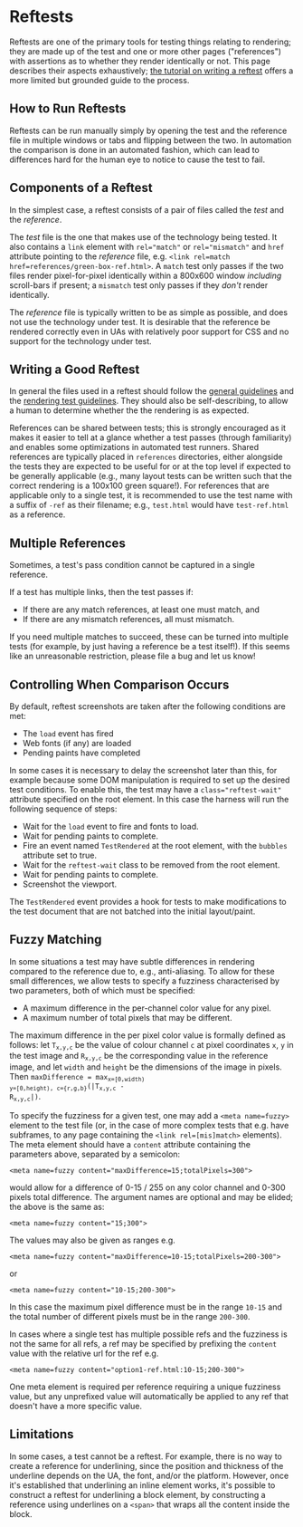 # Reftests

Reftests are one of the primary tools for testing things relating to
rendering; they are made up of the test and one or more other pages
("references") with assertions as to whether they render identically
or not. This page describes their aspects exhaustively; [the tutorial
on writing a reftest](reftest-tutorial) offers a more limited but
grounded guide to the process.

## How to Run Reftests

Reftests can be run manually simply by opening the test and the
reference file in multiple windows or tabs and flipping between the
two. In automation the comparison is done in an automated fashion,
which can lead to differences hard for the human eye to notice to
cause the test to fail.

## Components of a Reftest

In the simplest case, a reftest consists of a pair of files called the
*test* and the *reference*.

The *test* file is the one that makes use of the technology being
tested. It also contains a `link` element with `rel="match"` or
`rel="mismatch"` and `href` attribute pointing to the *reference*
file, e.g. `<link rel=match href=references/green-box-ref.html>`. A
`match` test only passes if the two files render pixel-for-pixel
identically within a 800x600 window *including* scroll-bars if
present; a `mismatch` test only passes if they *don't* render
identically.

The *reference* file is typically written to be as simple as possible,
and does not use the technology under test. It is desirable that the
reference be rendered correctly even in UAs with relatively poor
support for CSS and no support for the technology under test.

## Writing a Good Reftest

In general the files used in a reftest should follow
the [general guidelines][] and
the [rendering test guidelines][rendering]. They should also be
self-describing, to allow a human to determine whether the the
rendering is as expected.

References can be shared between tests; this is strongly encouraged as
it makes it easier to tell at a glance whether a test passes (through
familiarity) and enables some optimizations in automated test
runners. Shared references are typically placed in `references`
directories, either alongside the tests they are expected to be useful
for or at the top level if expected to be generally applicable (e.g.,
many layout tests can be written such that the correct rendering is a
100x100 green square!). For references that are applicable only to a
single test, it is recommended to use the test name with a suffix of
`-ref` as their filename; e.g., `test.html` would have `test-ref.html`
as a reference.

## Multiple References

Sometimes, a test's pass condition cannot be captured in a single
reference.

If a test has multiple links, then the test passes if:

 * If there are any match references, at least one must match, and
 * If there are any mismatch references, all must mismatch.

 If you need multiple matches to succeed, these can be turned into
 multiple tests (for example, by just having a reference be a test
 itself!). If this seems like an unreasonable restriction, please file
 a bug and let us know!

## Controlling When Comparison Occurs

By default, reftest screenshots are taken after the following
conditions are met:

* The `load` event has fired
* Web fonts (if any) are loaded
* Pending paints have completed

In some cases it is necessary to delay the screenshot later than this,
for example because some DOM manipulation is required to set up the
desired test conditions. To enable this, the test may have a
`class="reftest-wait"` attribute specified on the root element. In
this case the harness will run the following sequence of steps:

* Wait for the `load` event to fire and fonts to load.
* Wait for pending paints to complete.
* Fire an event named `TestRendered` at the root element, with the
  `bubbles` attribute set to true.
* Wait for the `reftest-wait` class to be removed from the root
  element.
* Wait for pending paints to complete.
* Screenshot the viewport.

The `TestRendered` event provides a hook for tests to make
modifications to the test document that are not batched into the
initial layout/paint.

## Fuzzy Matching

In some situations a test may have subtle differences in rendering
compared to the reference due to, e.g., anti-aliasing. To allow for
these small differences, we allow tests to specify a fuzziness
characterised by two parameters, both of which must be specified:

 * A maximum difference in the per-channel color value for any pixel.
 * A maximum number of total pixels that may be different.

The maximum difference in the per pixel color value is formally
defined as follows: let <code>T<sub>x,y,c</sub></code> be the value of
colour channel `c` at pixel coordinates `x`, `y` in the test image and
<code>R<sub>x,y,c</sub></code> be the corresponding value in the
reference image, and let <code>width</code> and <code>height</code> be
the dimensions of the image in pixels. Then <code>maxDifference =
max<sub>x=[0,width) y=[0,height), c={r,g,b}</sub>(|T<sub>x,y,c</sub> -
R<sub>x,y,c</sub>|)</code>.

To specify the fuzziness for a given test, one may add a `<meta name=fuzzy>`
element to the test file (or, in the case of more complex tests that e.g. have
subframes, to any page containing the `<link rel=[mis]match>` elements). The
meta element should have a `content` attribute containing the parameters above,
separated by a semicolon:

```
<meta name=fuzzy content="maxDifference=15;totalPixels=300">
```

would allow for a difference of 0-15 / 255 on any color channel and 0-300
pixels total difference. The argument names are optional and may be elided; the
above is the same as:

```
<meta name=fuzzy content="15;300">
```

The values may also be given as ranges e.g.

```
<meta name=fuzzy content="maxDifference=10-15;totalPixels=200-300">
```

or

```
<meta name=fuzzy content="10-15;200-300">
```

In this case the maximum pixel difference must be in the range
`10-15` and the total number of different pixels must be in the range
`200-300`.

In cases where a single test has multiple possible refs and the
fuzziness is not the same for all refs, a ref may be specified by
prefixing the `content` value with the relative url for the ref e.g.

```
<meta name=fuzzy content="option1-ref.html:10-15;200-300">
```

One meta element is required per reference requiring a unique
fuzziness value, but any unprefixed value will automatically be
applied to any ref that doesn't have a more specific value.

## Limitations

In some cases, a test cannot be a reftest. For example, there is no
way to create a reference for underlining, since the position and
thickness of the underline depends on the UA, the font, and/or the
platform. However, once it's established that underlining an inline
element works, it's possible to construct a reftest for underlining
a block element, by constructing a reference using underlines on a
```<span>``` that wraps all the content inside the block.

[general guidelines]: general-guidelines
[rendering]: rendering
